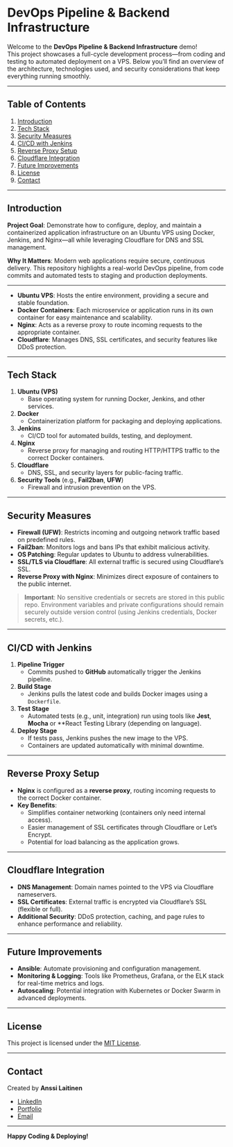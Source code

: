 # DevOps Pipeline & Backend Infrastructure

Welcome to the **DevOps Pipeline & Backend Infrastructure** demo!  
This project showcases a full-cycle development process—from coding and testing to automated deployment on a VPS. Below you’ll find an overview of the architecture, technologies used, and security considerations that keep everything running smoothly.

---

## Table of Contents
1. [Introduction](#introduction)  
2. [Tech Stack](#tech-stack)  
3. [Security Measures](#security-measures)  
4. [CI/CD with Jenkins](#cicd-with-jenkins)  
5. [Reverse Proxy Setup](#reverse-proxy-setup)  
6. [Cloudflare Integration](#cloudflare-integration)  
7. [Future Improvements](#future-improvements)  
8. [License](#license)  
9. [Contact](#contact)

---

## Introduction

**Project Goal**: Demonstrate how to configure, deploy, and maintain a containerized application infrastructure on an Ubuntu VPS using Docker, Jenkins, and Nginx—all while leveraging Cloudflare for DNS and SSL management.

**Why It Matters**: Modern web applications require secure, continuous delivery. This repository highlights a real-world DevOps pipeline, from code commits and automated tests to staging and production deployments.

---

- **Ubuntu VPS**: Hosts the entire environment, providing a secure and stable foundation.  
- **Docker Containers**: Each microservice or application runs in its own container for easy maintenance and scalability.  
- **Nginx**: Acts as a reverse proxy to route incoming requests to the appropriate container.  
- **Cloudflare**: Manages DNS, SSL certificates, and security features like DDoS protection.

---

## Tech Stack

1. **Ubuntu (VPS)**
   - Base operating system for running Docker, Jenkins, and other services.
2. **Docker**
   - Containerization platform for packaging and deploying applications.
3. **Jenkins**
   - CI/CD tool for automated builds, testing, and deployment.
4. **Nginx**
   - Reverse proxy for managing and routing HTTP/HTTPS traffic to the correct Docker containers.
5. **Cloudflare**
   - DNS, SSL, and security layers for public-facing traffic.
6. **Security Tools** (e.g., **Fail2ban**, **UFW**)
   - Firewall and intrusion prevention on the VPS.

---

## Security Measures

- **Firewall (UFW)**: Restricts incoming and outgoing network traffic based on predefined rules.  
- **Fail2ban**: Monitors logs and bans IPs that exhibit malicious activity.  
- **OS Patching**: Regular updates to Ubuntu to address vulnerabilities.  
- **SSL/TLS via Cloudflare**: All external traffic is secured using Cloudflare’s SSL.  
- **Reverse Proxy with Nginx**: Minimizes direct exposure of containers to the public internet.

> **Important**: No sensitive credentials or secrets are stored in this public repo. Environment variables and private configurations should remain securely outside version control (using Jenkins credentials, Docker secrets, etc.).

---

## CI/CD with Jenkins

1. **Pipeline Trigger**  
   - Commits pushed to **GitHub** automatically trigger the Jenkins pipeline.  
2. **Build Stage**  
   - Jenkins pulls the latest code and builds Docker images using a `Dockerfile`.  
3. **Test Stage**  
   - Automated tests (e.g., unit, integration) run using tools like **Jest**, **Mocha** or **React Testing Library (depending on language).  
4. **Deploy Stage**  
   - If tests pass, Jenkins pushes the new image to the VPS.  
   - Containers are updated automatically with minimal downtime.

---

## Reverse Proxy Setup

- **Nginx** is configured as a **reverse proxy**, routing incoming requests to the correct Docker container.  
- **Key Benefits**:
  - Simplifies container networking (containers only need internal access).
  - Easier management of SSL certificates through Cloudflare or Let’s Encrypt.
  - Potential for load balancing as the application grows.

---

## Cloudflare Integration

- **DNS Management**: Domain names pointed to the VPS via Cloudflare nameservers.  
- **SSL Certificates**: External traffic is encrypted via Cloudflare’s SSL (flexible or full).  
- **Additional Security**: DDoS protection, caching, and page rules to enhance performance and reliability.

---

## Future Improvements

- **Ansible**: Automate provisioning and configuration management.  
- **Monitoring & Logging**: Tools like Prometheus, Grafana, or the ELK stack for real-time metrics and logs.  
- **Autoscaling**: Potential integration with Kubernetes or Docker Swarm in advanced deployments.  

---

## License

This project is licensed under the [MIT License](LICENSE).

---

## Contact

Created by **Anssi Laitinen**  
- [LinkedIn]([https://www.linkedin.com/](https://www.linkedin.com/in/anssi-laitinen-93a963269/))  
- [Portfolio]([https://your-portfolio-url.com/](https://anssilaitinen.com/))  
- [Email](mailto:korbikoski@gmail.com)

---

**Happy Coding & Deploying!**  
